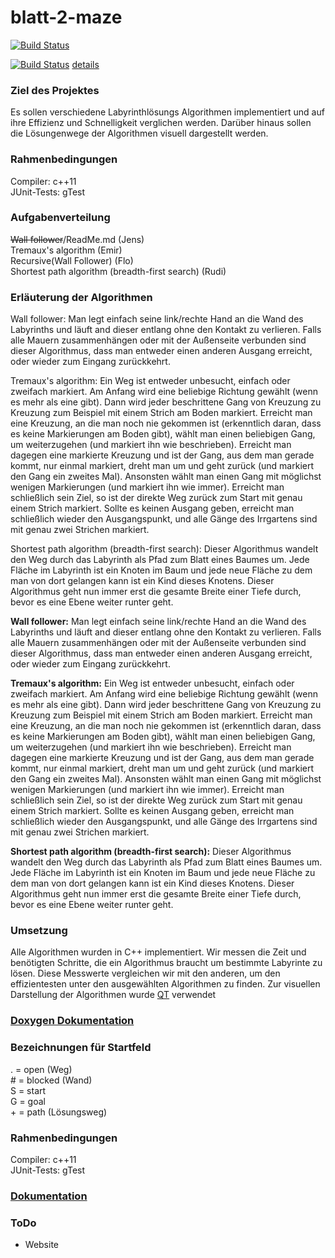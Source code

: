 # blatt-2-maze

[![Build Status](https://travis-ci.org/algdat/blatt-2-amf0.svg?branch=master)](https://travis-ci.org/algdat/blatt-2-maze.svg?branch=master)

[![Build Status](https://codecov.io/gh/algdat/blatt-2-maze/coverage.svg?branch=master)](https://travis-ci.org/algdat/blatt-2-maze.svg?branch=master) 
<a href="https://codecov.io/gh/algdat/blatt-2-maze/branch/master">details</a>



### Ziel des Projektes

Es sollen verschiedene Labyrinthlösungs Algorithmen implementiert und auf ihre Effizienz und Schnelligkeit verglichen werden.
Darüber hinaus sollen die Lösungenwege der Algorithmen visuell dargestellt werden.

### Rahmenbedingungen
Compiler: c++11  
JUnit-Tests: gTest 

### Aufgabenverteilung
~~Wall follower~~/ReadMe.md (Jens)  
Tremaux's algorithm (Emir)  
Recursive(Wall Follower) (Flo)  
Shortest path algorithm (breadth-first search) (Rudi)  

### Erläuterung der Algorithmen
Wall follower:
Man legt einfach seine link/rechte Hand an die Wand des Labyrinths und läuft and dieser entlang ohne den Kontakt zu verlieren. 
Falls alle Mauern zusammenhängen oder mit der Außenseite verbunden sind dieser Algorithmus, dass man entweder einen anderen Ausgang erreicht, oder wieder zum Eingang zurückkehrt.

Tremaux's algorithm:
Ein Weg ist entweder unbesucht, einfach oder zweifach markiert. Am Anfang wird eine beliebige Richtung gewählt (wenn es mehr als eine gibt). Dann wird jeder beschrittene Gang von Kreuzung zu Kreuzung zum Beispiel mit einem Strich am Boden markiert. Erreicht man eine Kreuzung, an die man noch nie gekommen ist (erkenntlich daran, dass es keine Markierungen am Boden gibt), wählt man einen beliebigen Gang, um weiterzugehen (und markiert ihn wie beschrieben). Erreicht man dagegen eine markierte Kreuzung und ist der Gang, aus dem man gerade kommt, nur einmal markiert, dreht man um und geht zurück (und markiert den Gang ein zweites Mal). Ansonsten wählt man einen Gang mit möglichst wenigen Markierungen (und markiert ihn wie immer). Erreicht man schließlich sein Ziel, so ist der direkte Weg zurück zum Start mit genau einem Strich markiert.
Sollte es keinen Ausgang geben, erreicht man schließlich wieder den Ausgangspunkt, und alle Gänge des Irrgartens sind mit genau zwei Strichen markiert.

Shortest path algorithm (breadth-first search):
 Dieser Algorithmus wandelt den Weg durch das Labyrinth als Pfad zum Blatt eines Baumes um. Jede Fläche im Labyrinth ist ein Knoten im Baum und jede neue Fläche zu dem man von dort gelangen kann ist ein Kind dieses Knotens.
 Dieser Algorithmus geht nun immer erst die gesamte Breite einer Tiefe durch, bevor es eine Ebene weiter runter geht.

**Wall follower:**
Man legt einfach seine link/rechte Hand an die Wand des Labyrinths und läuft and dieser entlang ohne den Kontakt zu verlieren. 
Falls alle Mauern zusammenhängen oder mit der Außenseite verbunden sind dieser Algorithmus, dass man entweder einen anderen Ausgang erreicht, oder wieder zum Eingang zurückkehrt.

**Tremaux's algorithm:**
Ein Weg ist entweder unbesucht, einfach oder zweifach markiert. Am Anfang wird eine beliebige Richtung gewählt (wenn es mehr als eine gibt). Dann wird jeder beschrittene Gang von Kreuzung zu Kreuzung zum Beispiel mit einem Strich am Boden markiert. Erreicht man eine Kreuzung, an die man noch nie gekommen ist (erkenntlich daran, dass es keine Markierungen am Boden gibt), wählt man einen beliebigen Gang, um weiterzugehen (und markiert ihn wie beschrieben). Erreicht man dagegen eine markierte Kreuzung und ist der Gang, aus dem man gerade kommt, nur einmal markiert, dreht man um und geht zurück (und markiert den Gang ein zweites Mal). Ansonsten wählt man einen Gang mit möglichst wenigen Markierungen (und markiert ihn wie immer). Erreicht man schließlich sein Ziel, so ist der direkte Weg zurück zum Start mit genau einem Strich markiert.
Sollte es keinen Ausgang geben, erreicht man schließlich wieder den Ausgangspunkt, und alle Gänge des Irrgartens sind mit genau zwei Strichen markiert.

**Shortest path algorithm (breadth-first search):**
 Dieser Algorithmus wandelt den Weg durch das Labyrinth als Pfad zum Blatt eines Baumes um. Jede Fläche im Labyrinth ist ein Knoten im Baum und jede neue Fläche zu dem man von dort gelangen kann ist ein Kind dieses Knotens.
 Dieser Algorithmus geht nun immer erst die gesamte Breite einer Tiefe durch, bevor es eine Ebene weiter runter geht.

 
### Umsetzung
Alle Algorithmen wurden in C++ implementiert.
Wir messen die Zeit und benötigten Schritte, die ein Algorithmus braucht um bestimmte Labyrinte zu lösen.
Diese Messwerte vergleichen wir mit den anderen, um den effizientesten unter den ausgewählten Algorithmen zu finden.
Zur visuellen Darstellung der Algorithmen wurde  <a href="https://www.qt.io/">QT</a> verwendet




### <a href="https://algdat.github.io/blatt-2-maze/doxygen_doc/html/">Doxygen Dokumentation</a>



### Bezeichnungen für Startfeld
. = open (Weg)  
\# = blocked (Wand)  
S = start  
G = goal  
\+ = path (Lösungsweg)  

### Rahmenbedingungen
Compiler: c++11  
JUnit-Tests: gTest  

### <a href="https://algdat.github.io/blatt-2-maze/doxygen_doc/html/">Dokumentation</a>

### ToDo
- Website
  
